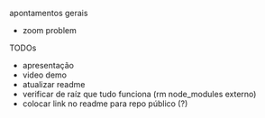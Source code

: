 apontamentos gerais

- zoom problem

TODOs

- apresentação
- video demo
- atualizar readme
- verificar de raíz que tudo funciona (rm node_modules externo)
- colocar link no readme para repo público (?)

